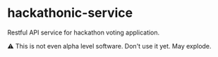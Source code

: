 # hackathonic-service

Restful API service for hackathon voting application.

:warning: This is not even alpha level software. Don't use it yet. May explode.
